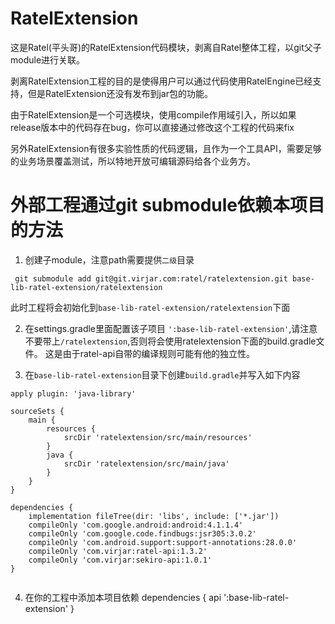 # RatelExtension
这是Ratel(平头哥)的RatelExtension代码模块，剥离自Ratel整体工程，以git父子module进行关联。

剥离RatelExtension工程的目的是使得用户可以通过代码使用RatelEngine已经支持，但是RatelExtension还没有发布到jar包的功能。

由于RatelExtension是一个可选模块，使用compile作用域引入，所以如果release版本中的代码存在bug，你可以直接通过修改这个工程的代码来fix

另外RatelExtension有很多实验性质的代码逻辑，且作为一个工具API，需要足够的业务场景覆盖测试，所以特地开放可编辑源码给各个业务方。

# 外部工程通过git submodule依赖本项目的方法

1. 创建子module，注意path需要提供``二级``目录

```
 git submodule add git@git.virjar.com:ratel/ratelextension.git base-lib-ratel-extension/ratelextension
```
此时工程将会初始化到``base-lib-ratel-extension/ratelextension``下面

2. 在settings.gradle里面配置该子项目 ``':base-lib-ratel-extension'``,请注意不要带上``/ratelextension``,否则将会使用ratelextension下面的build.gradle文件。
这是由于ratel-api自带的编译规则可能有他的独立性。

3. 在``base-lib-ratel-extension``目录下创建``build.gradle``并写入如下内容

```
apply plugin: 'java-library'

sourceSets {
    main {
        resources {
            srcDir 'ratelextension/src/main/resources'
        }
        java {
            srcDir 'ratelextension/src/main/java'
        }
    }
}

dependencies {
    implementation fileTree(dir: 'libs', include: ['*.jar'])
    compileOnly 'com.google.android:android:4.1.1.4'
    compileOnly 'com.google.code.findbugs:jsr305:3.0.2'
    compileOnly 'com.android.support:support-annotations:28.0.0'
    compileOnly 'com.virjar:ratel-api:1.3.2'
    compileOnly 'com.virjar:sekiro-api:1.0.1'
}


```

4. 在你的工程中添加本项目依赖
dependencies {
    api ':base-lib-ratel-extension'
}

